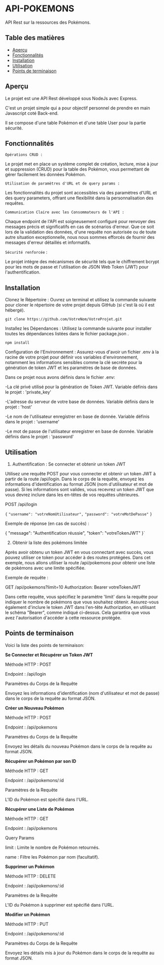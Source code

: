 # API-POKEMONS

API Rest sur la ressources des Pokémons.

## Table des matières

- [Aperçu](#aperçu)
- [Fonctionnalités](#fonctionnalités)
- [Installation](#installation)
- [Utilisation](#utilisation)
- [Points de terminaison](#points-de-terminaison)


## Aperçu

Le projet est une API Rest développé sous NodeJs avec Express.

C'est un projet simple qui a pour objectif personnel de prendre en main Javascript coté Back-end.

Il se compose d'une table Pokémon et d'une table User pour la partie sécurité.

## Fonctionnalités

`Opérations CRUD :`

Le projet met en place un système complet de création, lecture, mise à jour et suppression (CRUD) pour la table des Pokémon, vous permettant de gérer facilement les données Pokémon.

`Utilisation de paramètres d'URL et de query params :`

Les fonctionnalités du projet sont accessibles via des paramètres d'URL et des query parameters, offrant une flexibilité dans la personnalisation des requêtes.

`Communication Claire avec les Consommateurs de l'API :`

Chaque endpoint de l'API est soigneusement configuré pour renvoyer des messages précis et significatifs en cas de scénarios d'erreur. Que ce soit lors de la validation des données, d'une requête non autorisée ou de toute autre situation exceptionnelle, nous nous sommes efforcés de fournir des messages d'erreur détaillés et informatifs.

`Sécurité renforcée` :

Le projet intègre des mécanismes de sécurité tels que le chiffrement bcrypt pour les mots de passe et l'utilisation de JSON Web Token (JWT) pour l'authentification.

## Installation

Clonez le Répertoire : Ouvrez un terminal et utilisez la commande suivante pour cloner le répertoire de votre projet depuis GitHub (si c'est là où il est hébergé).

`git clone https://github.com/VotreNom/VotreProjet.git`

Installez les Dépendances : Utilisez la commande suivante pour installer toutes les dépendances listées dans le fichier package.json .

`npm install`

Configuration de l'Environnement : Assurez-vous d'avoir un fichier .env à la racine de votre projet pour définir vos variables d'environnement, notamment les informations sensibles comme la clé secrète pour la génération de token JWT et les paramètres de base de données. 

Dans ce projet nous avons définis dans le fichier .env:

-La clé privé utilisé pour la génération de Token JWT. Variable définis dans le projet : 'private_key' 

-L'adresse du serveur de votre base de données. Variable définis dans le projet : 'host' 

-Le nom de l'utilisateur enregistrer en base de donnée. Variable définis dans le projet : 'username'  

-Le mot de passe de l'utilisateur enregistrer en base de donnée. Variable définis dans le projet : 'password'  

## Utilisation

1. Authentification : Se connecter et obtenir un token JWT

Utilisez une requête POST pour vous connecter et obtenir un token JWT à partir de la route /api/login. Dans le corps de la requête, envoyez les informations d'identification au format JSON (nom d'utilisateur et mot de passe). Si les informations sont valides, vous recevrez un token JWT que vous devrez inclure dans les en-têtes de vos requêtes ultérieures.

POST /api/login

`{`
`"username": "votreNomUtilisateur",`
`"password": "votreMotDePasse"`
`}`

Exemple de réponse (en cas de succès) :

{
  "message": "Authentification réussie",
  "token": "votreTokenJWT"
}`

2. Obtenir la liste des pokémons limitée

Après avoir obtenu un token JWT en vous connectant avec succès, vous pouvez utiliser ce token pour accéder à des routes protégées. Dans cet exemple, nous allons utiliser la route /api/pokemons pour obtenir une liste de pokémons avec une limite spécifiée.

Exemple de requête :

GET /api/pokemons?limit=10
Authorization: Bearer votreTokenJWT

Dans cette requête, vous spécifiez le paramètre 'limit' dans la requête pour indiquer le nombre de pokémons que vous souhaitez obtenir. Assurez-vous également d'inclure le token JWT dans l'en-tête Authorization, en utilisant le schéma "Bearer", comme indiqué ci-dessus. Cela garantira que vous avez l'autorisation d'accéder à cette ressource protégée.


## Points de terminaison


Voici la liste des points de terminaison:

**Se Connecter et Récupérer un Token JWT**

Méthode HTTP : POST

Endpoint : /api/login

Paramètres du Corps de la Requête

Envoyez les informations d'identification (nom d'utilisateur et mot de passe) dans le corps de la requête au format JSON.

**Créer un Nouveau Pokémon**

Méthode HTTP : POST

Endpoint : /api/pokemons

Paramètres du Corps de la Requête

Envoyez les détails du nouveau Pokémon dans le corps de la requête au format JSON.

**Récupérer un Pokémon par son ID**

Méthode HTTP : GET

Endpoint : /api/pokemons/:id

Paramètres de la Requête

L'ID du Pokémon est spécifié dans l'URL.

**Récupérer une Liste de Pokémon**

Méthode HTTP : GET

Endpoint : /api/pokemons

Query Params

limit : Limite le nombre de Pokémon retournés.

name : Filtre les Pokémon par nom (facultatif).

**Supprimer un Pokémon**

Méthode HTTP : DELETE

Endpoint : /api/pokemons/:id

Paramètres de la Requête

L'ID du Pokémon à supprimer est spécifié dans l'URL.

**Modifier un Pokémon**

Méthode HTTP : PUT

Endpoint : /api/pokemons/:id

Paramètres du Corps de la Requête

Envoyez les détails mis à jour du Pokémon dans le corps de la requête au format JSON.

